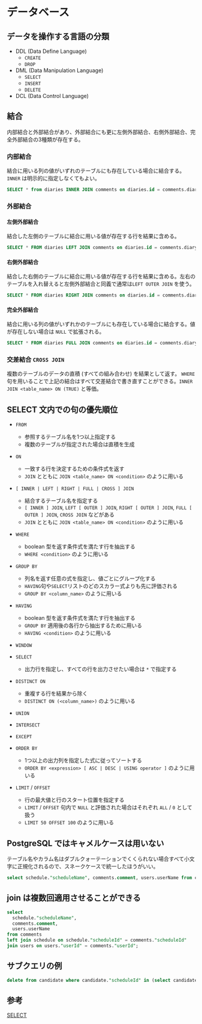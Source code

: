 # データベース

## データを操作する言語の分類

- DDL (Data Define Language)
  - `CREATE`
  - `DROP`
- DML (Data Manipulation Language)
  - `SELECT`
  - `INSERT`
  - `DELETE`
- DCL (Data Control Language)

## 結合

内部結合と外部結合があり、外部結合にも更に左側外部結合、右側外部結合、完全外部結合の3種類が存在する。

### 内部結合

結合に用いる列の値がいずれのテーブルにも存在している場合に結合する。`INNER` は明示的に指定しなくてもよい。

```sql
SELECT * from diaries INNER JOIN comments on diaries.id = comments.diary_id ORDER BY id;
```

### 外部結合

#### 左側外部結合

結合した左側のテーブルに結合に用いる値が存在する行を結果に含める。

```sql
SELECT * FROM diaries LEFT JOIN comments on diaries.id = comments.diary_id ORDER BY id;
```

#### 右側外部結合

結合した右側のテーブルに結合に用いる値が存在する行を結果に含める。左右のテーブルを入れ替えると左側外部結合と同義で通常は`LEFT OUTER JOIN` を使う。

```sql
SELECT * FROM diaries RIGHT JOIN comments on diaries.id = comments.diary_id ORDER BY id;
```

#### 完全外部結合

結合に用いる列の値がいずれかのテーブルにも存在している場合に結合する。値が存在しない場合は `NULL` で拡張される。

```sql
SELECT * FROM diaries FULL JOIN comments on diaries.id = comments.diary_id ORDER BY id;
```

### 交差結合 `CROSS JOIN`

複数のテーブルのデータの直積 (すべての組み合わせ) を結果として返す。
`WHERE` 句を用いることで上記の結合はすべて交差結合で書き直すことができる。`INNER JOIN <table_name> ON (TRUE)` と等価。

## SELECT 文内での句の優先順位

- `FROM`
  - 参照するテーブル名を1つ以上指定する
  - 複数のテーブルが指定された場合は直積を生成
- `ON`
  - 一致する行を決定するための条件式を返す
  - `JOIN` とともに `JOIN <table_name> ON <condition>` のように用いる
- `[ INNER | LEFT | RIGHT | FULL | CROSS ] JOIN`
  - 結合するテーブル名を指定する
  - `[ INNER ] JOIN`, `LEFT [ OUTER ] JOIN`, `RIGHT [ OUTER ] JOIN`, `FULL [ OUTER ] JOIN`, `CROSS JOIN` などがある
  - `JOIN` とともに `JOIN <table_name> ON <condition>` のように用いる

- `WHERE`
  - boolean 型を返す条件式を満たす行を抽出する
  - `WHERE <condition>` のように用いる
- `GROUP BY`
  - 列名を返す任意の式を指定し、値ごとにグループ化する
  - `HAVING`句や`SELECT`リストのどのスカラー式よりも先に評価される
  - `GROUP BY <column_name>` のように用いる

- `HAVING`
  - boolean 型を返す条件式を満たす行を抽出する
  - `GROUP BY` 適用後の各行から抽出するために用いる
  - `HAVING <condition>` のように用いる
- `WINDOW`
- `SELECT`
  - 出力行を指定し、すべての行を出力させたい場合は `*` で指定する
- `DISTINCT ON`
  - 重複する行を結果から除く
  - `DISTINCT ON (<column_name>)` のように用いる
- `UNION`
- `INTERSECT`
- `EXCEPT`
- `ORDER BY`
  - 1つ以上の出力列を指定した式に従ってソートする
  - `ORDER BY <expression> [ ASC | DESC | USING operator ]` のように用いる
- `LIMIT` / `OFFSET`
  - 行の最大値と行のスタート位置を指定する
  - `LIMIT` / `OFFSET` 句内で `NULL` と評価された場合はそれぞれ `ALL` / `0` として扱う
  - `LIMIT 50 OFFSET 100` のように用いる

## PostgreSQL ではキャメルケースは用いない

テーブル名やカラム名はダブルクォーテーションでくくられない場合すべて小文字に正規化されるので、スネークケースで統一したほうがいい。

```sql
select schedule."scheduleName", comments.comment, users.userName from comments left join schedule on schedule."scheduleId" = comments."scheduleId" join users on users."userId" = comments."userId";
```

## join は複数回適用させることができる

```sql
select
  schedule."scheduleName",
  comments.comment,
  users.userName
from comments
left join schedule on schedule."scheduleId" = comments."scheduleId"
join users on users."userId" = comments."userId";

```

## サブクエリの例

```sql
delete from candidate where candidate."scheduleId" in (select candidate."scheduleId" from candidate left join schedule on schedule."scheduleId" = candidate."scheduleId" where schedule."scheduleId" is null);
```

## 参考

[SELECT](https://www.postgresql.jp/document/9.4/html/sql-select.html)
